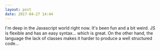 ```yaml
---
layout: post
date: 2017-04-27 14:44
---
```

I'm deep in the Javascript world right now. It's been fun and a bit weird. JS is flexible and has an easy syntax... which is great. On the other hand, the language the lack of classes makes it harder to produce a well structured code...
